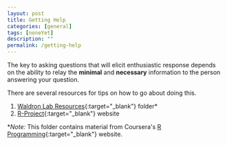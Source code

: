 ```yaml
---
layout: post
title: Getting Help
categories: [general]
tags: [noneYet]
description: ""
permalink: /getting-help
---
```


The key to asking questions that will elicit enthusiastic response
depends on the ability to relay the **minimal** and **necessary** information
to the person answering your question.

There are several resources for tips on how to go about doing this.

1. [Waldron Lab Resources][]{:target="_blank"} folder*
2. [R-Project][]{:target="_blank"} website


**Note:* This folder contains material from Coursera's [R Programming][]{:target="_blank"} website.

[Waldron Lab Resources]: http://tinyurl.com/waldronlabfolder
[R Programming]: https://www.coursera.org/course/rprog
[R-Project]: https://www.r-project.org/posting-guide.html
